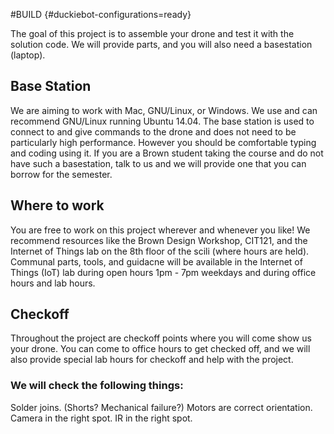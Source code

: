 #BUILD {#duckiebot-configurations=ready}

The goal of this project is to assemble your drone and test it with the solution code. We will provide parts, and you will also need a basestation (laptop).

## Base Station
We are aiming to work with Mac, GNU/Linux, or Windows. We use and can recommend GNU/Linux running Ubuntu 14.04. The base station is used to connect to and give commands to the drone and does not need to be particularly high performance. However you should be comfortable typing and coding using it. If you are a Brown student taking the course and do not have such a basestation, talk to us and we will provide one that you can borrow for the semester.

## Where to work
You are free to work on this project wherever and whenever you like! We recommend resources like the Brown Design Workshop, CIT121, and the Internet of Things lab on the 8th floor of the scili (where hours are held). Communal parts, tools, and guidacne will be available in the Internet of Things (IoT) lab during open hours 1pm - 7pm weekdays and during office hours and lab hours.

## Checkoff
Throughout the project are checkoff points where you will come show us your drone. You can come to office hours to get checked off, and we will also provide special lab hours for checkoff and help with the project.

### We will check the following things:

Solder joins. (Shorts? Mechanical failure?)
Motors are correct orientation.
Camera in the right spot.
IR in the right spot.